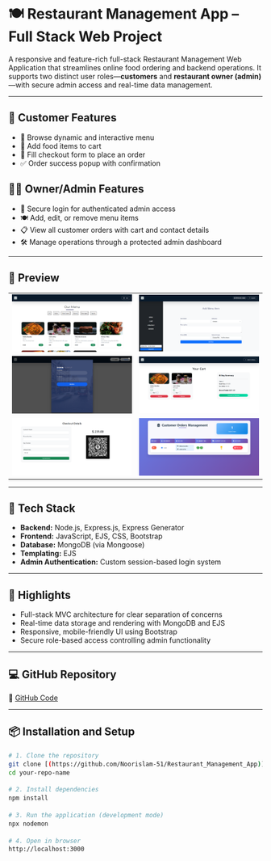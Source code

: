 # 🍽️ Restaurant Management App – Full Stack Web Project

A responsive and feature-rich full-stack Restaurant Management Web Application that streamlines online food ordering and backend operations. It supports two distinct user roles—**customers** and **restaurant owner (admin)**—with secure admin access and real-time data management.

---

## 👥 Customer Features
- 📖 Browse dynamic and interactive menu
- 🛒 Add food items to cart
- 🧾 Fill checkout form to place an order
- ✅ Order success popup with confirmation

## 👨‍💼 Owner/Admin Features
- 🔐 Secure login for authenticated admin access
- 🍽️ Add, edit, or remove menu items
- 📋 View all customer orders with cart and contact details
- 🛠️ Manage operations through a protected admin dashboard

---

## 🧰 Preview
<table>
  <tr>
    <td><img src="./public/images/preview/Screenshot 2025-07-24 181625.png" width="100%"></td>
    <td><img src="/public/images/preview/Screenshot 2025-07-24 181647.png" width="100%"></td>
 
  </tr>
    <tr>
      <td><img src="/public/images/preview/Screenshot 2025-07-24 181712.png" width="100%"></td>
      <td><img src="/public/images/preview/Screenshot 2025-07-24 181806.png" width="100%"></td>
  </tr>
  <tr>
     <td><img src="/public/images/preview/Screenshot 2025-07-24 181821.png" width="100%"></td>
     <td><img src="/public/images/preview/Screenshot 2025-07-24 181849.png" width="100%"></td>
  </tr>
</table>

---

## 🧰 Tech Stack
- **Backend:** Node.js, Express.js, Express Generator
- **Frontend:** JavaScript, EJS, CSS, Bootstrap
- **Database:** MongoDB (via Mongoose)
- **Templating:** EJS
- **Admin Authentication:** Custom session-based login system

---

## 🌟 Highlights
- Full-stack MVC architecture for clear separation of concerns
- Real-time data storage and rendering with MongoDB and EJS
- Responsive, mobile-friendly UI using Bootstrap
- Secure role-based access controlling admin functionality

---



## 💻 GitHub Repository
🔗 [GitHub Code](https://github.com/your-username/restaurant-management-app)

---

## 📦 Installation and Setup

```bash
# 1. Clone the repository
git clone [(https://github.com/Noorislam-51/Restaurant_Management_App)](https://github.com/Noorislam-51/Restaurant_Management_App.git)
cd your-repo-name

# 2. Install dependencies
npm install

# 3. Run the application (development mode)
npx nodemon

# 4. Open in browser
http://localhost:3000


